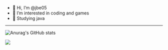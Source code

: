 - 👋 Hi, I’m @jbe05
- 👀 I’m interested in coding and games
- 🌱 Studying java

----

![Anurag's GitHub stats](https://github-readme-stats.vercel.app/api?username=jbe05&count_private=true&theme=gotham)

![](https://komarev.com/ghpvc/?username=jbe05)
